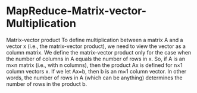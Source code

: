 # MapReduce-Matrix-vector-Multiplication
Matrix-vector product To define multiplication between a matrix A and a vector x (i.e., the matrix-vector product), we need to view the vector as a column matrix. We define the matrix-vector product only for the case when the number of columns in A equals the number of rows in x. So, if A is an m×n matrix (i.e., with n columns), then the product Ax is defined for n×1 column vectors x. If we let Ax=b, then b is an m×1 column vector. In other words, the number of rows in A (which can be anything) determines the number of rows in the product b.
